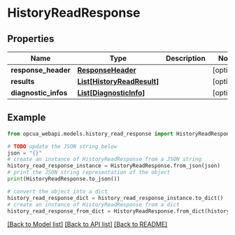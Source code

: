 # HistoryReadResponse


## Properties

Name | Type | Description | Notes
------------ | ------------- | ------------- | -------------
**response_header** | [**ResponseHeader**](ResponseHeader.md) |  | [optional] 
**results** | [**List[HistoryReadResult]**](HistoryReadResult.md) |  | [optional] 
**diagnostic_infos** | [**List[DiagnosticInfo]**](DiagnosticInfo.md) |  | [optional] 

## Example

```python
from opcua_webapi.models.history_read_response import HistoryReadResponse

# TODO update the JSON string below
json = "{}"
# create an instance of HistoryReadResponse from a JSON string
history_read_response_instance = HistoryReadResponse.from_json(json)
# print the JSON string representation of the object
print(HistoryReadResponse.to_json())

# convert the object into a dict
history_read_response_dict = history_read_response_instance.to_dict()
# create an instance of HistoryReadResponse from a dict
history_read_response_from_dict = HistoryReadResponse.from_dict(history_read_response_dict)
```
[[Back to Model list]](../README.md#documentation-for-models) [[Back to API list]](../README.md#documentation-for-api-endpoints) [[Back to README]](../README.md)


